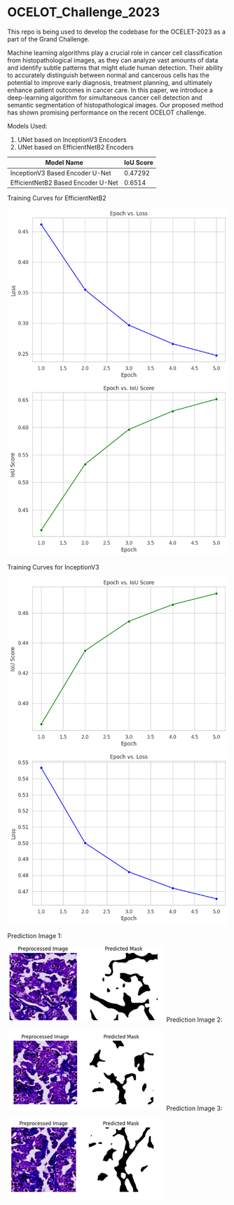 # OCELOT_Challenge_2023
This repo is being used to develop the codebase for the OCELET-2023 as a part of the Grand Challenge.

Machine learning algorithms play a crucial role in cancer cell classification from histopathological images, as they can analyze vast amounts of data and identify subtle patterns that might elude human detection. Their ability to accurately distinguish between normal and cancerous cells has the potential to improve early diagnosis, treatment planning, and ultimately enhance patient outcomes in cancer care. In this paper, we introduce a deep-learning algorithm for simultaneous cancer cell detection and semantic segmentation of histopathological images. Our proposed method has shown promising performance on the recent OCELOT challenge.  

Models Used: 
1. UNet based on InceptionV3 Encoders
2. UNet based on EfficientNetB2 Encoders



|               Model Name              | IoU Score |
| --------------------------------------| --------- | 
| InceptionV3 Based Encoder U-Net	      | 0.47292   | 
| EfficientNetB2 Based Encoder U-Net    | 0.6514    | 


Training Curves for EfficientNetB2

![Training Curves for EfficientNetB2](https://github.com/ahan-2000/OCELOT_Challenge_2023/blob/main/Images/download.png)
![Training Curves for EfficientNetB2](https://github.com/ahan-2000/OCELOT_Challenge_2023/blob/main/Images/download3.png)

Training Curves for InceptionV3

![Training Curves for InceptionV3](https://github.com/ahan-2000/OCELOT_Challenge_2023/blob/main/Images/download1.png)
![Training Curves for InceptionV3](https://github.com/ahan-2000/OCELOT_Challenge_2023/blob/main/Images/download2.png)

Prediction Image 1:

![Prediction Images](https://github.com/ahan-2000/OCELOT_Challenge_2023/blob/main/Images/pred1.png)
Prediction Image 2:

![Prediction Images](https://github.com/ahan-2000/OCELOT_Challenge_2023/blob/main/Images/pred2.png)
Prediction Image 3:

![Prediction Images](https://github.com/ahan-2000/OCELOT_Challenge_2023/blob/main/Images/pred3.png)




